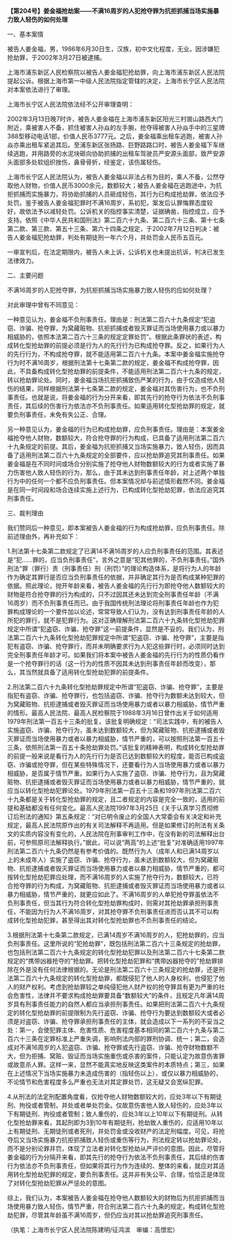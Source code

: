 **【第204号】姜金福抢劫案——不满16周岁的人犯抢夺罪为抗拒抓捕当场实施暴力致人轻伤的如何处理**

一、基本案情

被告人姜金福，男，1986年6月30日生，汉族，初中文化程度，无业。因涉嫌犯抢劫罪，于2002年3月27日被逮捕。

上海市浦东新区人民检察院以被告人姜金福犯抢劫罪，向上海市浦东新区人民法院提起公诉。根据上海市第一中级人民法院指定管辖的决定，上海市长宁区人民法院对本案依法进行了审理。

上海市长宁区人民法院依法经不公开审理查明：

2002年3月13日晚7时许，被告人姜金福在上海市浦东新区阳光三村崮山路西大门附近，乘被害人不备，抓住被害人孙焱的左手腕，抢夺得被害人孙焱手中的三星牌388型移动电话1部，价值人民币3777元。之后，姜金福乘出租车逃跑，被害人孙焱亦乘出租车紧追其后。至浦东新区张扬路、巨野路路口时，被告人姜金福下车继续逃跑，并用路旁的水泥块砸向协助抓捕的出租车驾驶员严安源头面部，致严安源头面部多处软组织挫伤，鼻骨骨折，经鉴定，该伤属轻伤。

上海市长宁区人民法院认为，被告人姜金福以非法占有为目的，乘人不备，公然夺取他人财物，价值人民币3000余元，数额较大；被告人姜金福在逃跑途中，为抗拒抓捕而实施暴力，将协助抓捕的人员砸成轻伤，其行为已构成抢劫罪，依法应予处罚。鉴于被告人姜金福犯罪时不满16周岁，系初犯，案发后认罪悔罪态度较好，故依法予以减轻处罚。公诉机关的指控事实清楚，证据确凿，指控成立，应予支持。依照《中华人民共和国刑法》第二百六十九条、第二百六十三条、第十七条第二款、第三款、第五十三条、第六十四条之规定，于2002年7月12日判决：被告人姜金福犯抢劫罪，判处有期徒刑一年六个月，并处罚金人民币五百元。

一审宣判后，在法定期限内，被告人未上诉，公诉机关也未提出抗诉，判决已发生法律效力。

二、主要问题

不满16周岁的人犯抢夺罪，为抗拒抓捕当场实施暴力致人轻伤的应如何处理？

对此审理中曾有不同意见：

一种意见认为，姜金福不负刑事责任。理由是：刑法第二百六十九条规定“犯盗窃、诈骗、抢夺罪，为窝藏赃物、抗拒抓捕或者毁灭罪证而当场使用暴力或以暴力相威胁的，依照本法第二百六十三条的规定定罪处罚”。根据此条罪状的表述，构成转化型抢劫罪的前提必须是行为人的先行行为已构成抢夺罪。反之，如果行为人的先行行为，不构成抢夺罪，就不能适用第二百六十九条。本案中姜金福实施抢夺行为时不满16周岁，根据刑法第十七条第二款的规定，姜金福不构成抢夺罪，因此，不具备构成转化型抢劫罪的前提条件，不能适用刑法第二百六十九条的规定，转以抢劫罪论处。同时，姜金福当场抗拒抓捕致伤严某的行为，由于仅造成他人轻伤的结果，同样根据刑法第十七条第二款的规定，姜金福对其伤害行为，也不负刑事责任。也就是说，将姜金福的行为分开来看，即其先行的抢夺行为依法不负刑事责任，其后续的伤害行为依法亦不负刑事责任。如果适用转化型抢劫罪的规定，就要负刑事责任，未免有失公正、合理。

另一种意见认为，姜金福的行为已构成抢劫罪，应负刑事责任。理由是：本案姜金福抢夺他人财物，数额较大，符合抢夺罪的行为构成，已具备了适用刑法第二百六十九条规定的前提。其后，姜金福为抗拒抓捕又当场实施暴力，致人轻伤，因而具备了适用刑法第二百六十九条规定的全部要件，应以抢劫罪追究其刑事责任。如果姜金福是在不同时间或场合分别实施了抢夺他人财物数额较大的行为或者实施了暴力伤害他人致人轻伤的行为，那么，由于其未达到刑事责任年龄，对上述两个单独行为中的任何一个都不应负刑事责任。但本案情况却与前述情形截然不同。姜金福是在同一时间段和场合连续实施上述行为，已构成转化型抢劫犯罪，依法应追究其刑事责任。

三、裁判理由

我们赞同后一种意见，即本案被告人姜金福的行为构成抢劫罪，应负刑事责任。除前述理由外，再补充如下：

1.刑法第十七条第二款规定了已满14不满16周岁的人应负刑事责任的范围。其表述是“犯……罪的，应当负刑事责任”，言外之意是“犯其他罪的，不负刑事责任。”国外刑法“罪（罪行）责（刑事责任）刑（刑罚）”的理论构造体系，是将行为人的年龄作为确定其罪行是否应当负刑事责任的依据，并非确定其行为是否构成某种犯罪的依据。照此理论，抛开年龄来看，被告人姜金福的先行行为即抢夺他人数额较大的财物是符合抢夺罪的行为构成的，只不过因其还未达到完全刑事责任年龄（不满16周岁）而不负刑事责任而已。由于我国传统刑法理论将刑事责任年龄也作为犯罪构成理论的一个要件加以论述，常常导致人们认为，没有达到刑事责任年龄的人所犯的罪行，就不是犯罪行为。这对正确理解刑法第二百六十九条转化型抢劫犯罪规定中所谓“犯盗窃、诈骗、抢夺罪”这一前提条件，显然是不妥的。我们认为，刑法第二百六十九条转化型抢劫犯罪规定中所谓“犯盗窃、诈骗、抢夺罪”，主要是指犯有盗窃、诈骗、抢夺罪行，而并未明确要求行为人犯这些罪行时，必须同时达到完全刑事责任年龄才可。如果我们将本案中被告人姜金福的先行行为的性质仍看作是一个抢夺罪行的话（这一行为的性质不因其未达到刑事责任年龄而改变），那么，其当然就具备了适用转化型抢劫犯罪的前提条件。

2.刑法第二百六十九条转化型抢劫罪规定中所谓“犯盗窃、诈骗、抢夺罪”，主要是指犯有盗窃、诈骗、抢夺罪行，也包括盗窃、诈骗、抢夺行为数额未达到较大，但为窝藏赃物、抗拒逮捕或者毁灭罪证而当场使用暴力或者以暴力相威胁，情节严重的情形。最高人民法院、最高人民检察院于1988年3月16日曾作出关于如何适用1979年刑法第一百五十三条的批复。该批复明确规定：“司法实践中，有的被告人实施盗窃、诈骗、抢夺行为，虽未达到数额较大，但为窝藏赃物、抗拒逮捕或者毁灭罪证而当场使用暴力或者以暴力相威胁，情节严重的，可以按照刑法第一百五十三条，依照刑法第一百五十条抢劫罪处罚。”该批复的精神表明，构成转化型抢劫罪的前提一般来说是看行为人的先行行为是否已达到数额较大的程度，能否已构成盗窃、诈骗或抢夺罪，但在某些特殊情况下，还要看行为人当场使用暴力或者以暴力相威胁，是否属于情节严重。如果行为人实施了盗窃、诈骗、抢夺行为，且为窝藏赃物、抗拒逮捕或者毁灭罪证而当场使用暴力或者以暴力相威胁，情节严重的，就应当以转化型抢劫犯罪论处。1979年刑法第一百五十三条和1997年刑法第二百六十九条都是关于转化型抢劫罪的规定，且二者规定的内容是完全一致的，适用的前提和基础都没有任何变化。最高人民法院1997年3月25日《关于认真学习贯彻修订后刑法的通知》第五条规定：“对已明令废止的全国人大常委会有关决定和补充规定，最高人民法院原作出的有关司法解释不再适用。但是如果修订的刑法有关条文的实质内容没有变化的，人民法院在刑事审判工作中，在没有新的司法解释出台前，可参照原司法解释执行。”据此，可以说“两高”的上述“批复”对准确适用1997年刑法第二百六十九条仍然是有参考价值的。既然行为人（成年人和已满14周岁以上的未成年人）实施了盗窃、诈骗、抢夺行为，虽未达到数额较大，但为窝藏赃物、抗拒逮捕或者毁灭罪证而当场使用暴力或者以暴力相威胁，情节严重的，都可按转化型抢劫犯罪应处理，而不满16周岁的人实施了抢夺行为，数额较大，已符合抢夺罪的行为构成，为窝藏赃物、抗拒逮捕或者毁灭罪证而当场使用暴力或者以暴力相威胁，情节严重的，就更应如此了。不满16周岁的人单犯抢夺罪虽依法不负刑事责任，但当其行为符合转化型抢劫罪构成时，则需对其抢劫罪承担刑事责任，不能因为行为人不满16周岁，对其抢夺罪不负刑事责任进而否认其不可以构成转化型抢劫犯罪，甚至得出其对转化型抢劫罪也不负刑事责任的结论。

3.根据刑法第十七条第二款规定，已满14周岁不满16周岁的人，犯抢劫罪的，应当负刑事责任。这里所说的“犯抢劫罪”，既包括刑法第二百六十三条规定的抢劫罪，也包括刑法第二百六十九条规定的转化型抢劫犯罪以及刑法第二百六十七条第二款规定的“携带凶器抢夺的”抢劫罪。把转化型抢劫犯罪和“携带凶器抢夺的”抢劫罪排除在外是没有任何法律根据的。无论是刑法第二百六十三条规定的抢劫罪，还是刑法第二百六十九条规定的转化型抢劫罪，都既侵犯了他人的人身权利，也侵犯了他人的财产权利。考虑到抢劫罪较之单纯侵犯他人财产权的抢夺罪具有更为严重的社会危害性，法律并不要求构成抢劫罪要具备“数额较大”的条件，且规定凡年满14周岁具有刑事责任能力的自然人都应当承担刑事责任。如果把刑法第二百六十九条规定的转化型抢劫罪的前提限制为先行盗窃、诈骗、抢夺行为要达到数额较大或者必须是对盗窃、诈骗、抢夺罪承担刑事责任的主体，就会造成以下一系列的不妥当之处：第一，会使犯罪主体、危害性质、危害程度基本相同的第二百六十九条与第二百六十三条在定罪标准上严重失调，影响刑法内部的罪刑协调、统一；第二，会造成对不满16周岁的人犯盗窃、诈骗、抢夺罪或先行盗窃、诈骗、抢夺财物数额不大，但为拒捕、窝赃、毁证而当场实施重伤或杀害的案件，只能认定为故意伤害罪或故意杀人罪。这样一来，显然不能真实地反映这类案件的本质特点；第三，如果在上述情况下当场实施暴力未造成伤害的（指轻伤以上），或仅以暴力相威胁的，不论情节和危害程度多么严重也无法对其定罪处罚，这无疑又会宽纵犯罪。

4.从刑法的法定刑配置角度看，仅抢夺他人财物数额较大的，应处3年以下有期徒刑、拘役或者管制，并处或者单处罚金。仅故意伤害他人致人轻伤的，应处3年以下有期徒刑、拘役或者管制；致人重伤的，应处3年以上10年以下有期徒刑。从转化型抢劫罪来看，其起刑即为3到10年有期徒刑，抢劫致人重伤的，应适用10年以上有期徒刑、无期徒刑或者死刑，并处罚金或没收财产的法定刑幅度。可见，将抢夺后又当场实施暴力抗拒抓捕致人轻伤或重伤等行为，刑法规定转以抢劫罪论处，而不是分别论罪并罚，体现了立法者对转化型抢劫从严评价的意图。因此，尽管将姜金福的行为分隔开来看，即其先行的抢夺行为依法不负刑事责任，其后续的伤害行为依法亦不负刑事责任，但如果将其行为作为连续的、整体的来看，就应对其适用转化型抢劫犯罪的规定，要负刑事责任。这并非有失公平、合理，恰恰正是体现了对转化型抢劫犯罪从严惩处的意图。

综上，我们认为，本案被告人姜金福在抢夺他人数额较大的财物后为抗拒抓捕而当场使用暴力致人轻伤，情节严重，符合刑法第二百六十九条的规定，构成转化型抢劫犯罪，尽管其年龄虽不满16周岁，但仍应当对其以抢劫罪追究刑事责任。

（执笔：上海市长宁区人民法院陈建明/征鸿滨　审编：高憬宏）